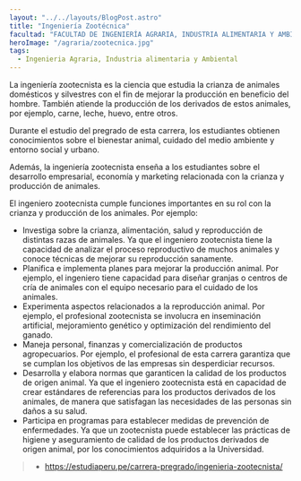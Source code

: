 ```yaml
---
layout: "../../layouts/BlogPost.astro"
title: "Ingeniería Zootécnica"
facultad: "FACULTAD DE INGENIERÍA AGRARIA, INDUSTRIA ALIMENTARIA Y AMBIENTAL"
heroImage: "/agraria/zootecnica.jpg"
tags:
  - Ingenieria Agraria, Industria alimentaria y Ambiental
---
```


La ingeniería zootecnista es la ciencia que estudia la crianza de animales domésticos y silvestres con el fin de mejorar la producción en beneficio del hombre. También atiende la producción de los derivados de estos animales, por ejemplo, carne, leche, huevo, entre otros.

Durante el estudio del pregrado de esta carrera, los estudiantes obtienen conocimientos sobre el bienestar animal, cuidado del medio ambiente y entorno social y urbano.

Además, la ingeniería zootecnista enseña a los estudiantes sobre el desarrollo empresarial, economía y marketing relacionada con la crianza y producción de animales.

El ingeniero zootecnista cumple funciones importantes en su rol con la crianza y producción de los animales. Por ejemplo:

- Investiga sobre la crianza, alimentación, salud y reproducción de distintas razas de animales. Ya que el ingeniero zootecnista tiene la capacidad de analizar el proceso reproductivo de muchos animales y conoce técnicas de mejorar su reproducción sanamente.
- Planifica e implementa planes para mejorar la producción animal. Por ejemplo, el ingeniero tiene capacidad para diseñar granjas o centros de cría de animales con el equipo necesario para el cuidado de los animales.
- Experimenta aspectos relacionados a la reproducción animal. Por ejemplo, el profesional zootecnista se involucra en inseminación artificial, mejoramiento genético y optimización del rendimiento del ganado.
- Maneja personal, finanzas y comercialización de productos agropecuarios. Por ejemplo, el profesional de esta carrera garantiza que se cumplan los objetivos de las empresas sin desperdiciar recursos.
- Desarrolla y elabora normas que garanticen la calidad de los productos de origen animal. Ya que el ingeniero zootecnista está en capacidad de crear estándares de referencias para los productos derivados de los animales, de manera que satisfagan las necesidades de las personas sin daños a su salud.
- Participa en programas para establecer medidas de prevención de enfermedades. Ya que un zootecnista puede establecer las prácticas de higiene y aseguramiento de calidad de los productos derivados de origen animal, por los conocimientos adquiridos a la Universidad.

> - https://estudiaperu.pe/carrera-pregrado/ingenieria-zootecnista/
